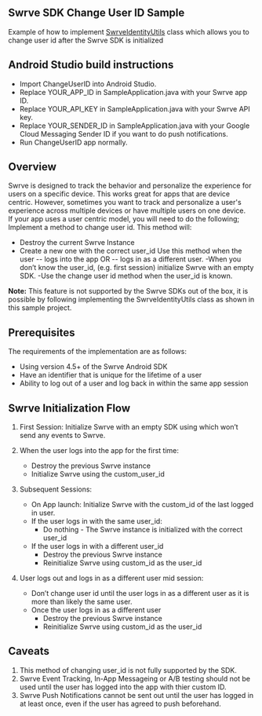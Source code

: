 Swrve SDK Change User ID Sample
-------------------------------
Example of how to implement [SwrveIdentityUtils](src/main/java/com/swrve/sdk/sample/SwrveIdentityUtils.java) class which allows you to change user id after the Swrve SDK is initialized

Android Studio build instructions
---------------------------------
- Import ChangeUserID into Android Studio.
- Replace YOUR_APP_ID in SampleApplication.java with your Swrve app ID.
- Replace YOUR_API_KEY in SampleApplication.java with your Swrve API key.
- Replace YOUR_SENDER_ID in SampleApplication.java with your Google Cloud Messaging Sender ID if you want to do push notifications.
- Run ChangeUserID app normally.

Overview
--------
Swrve is designed to track the behavior and personalize the experience for users on a specific device.  This works great for apps that are device centric.  However, sometimes you want to track and personalize a user's experience across multiple devices or have multiple users on one device.  
If your app uses a user centric model, you will need to do the following;
Implement a method to change user id. 
This method will:
- Destroy the current Swrve Instance 
- Create a new one with the correct user_id
Use this method when the user 
-- logs into the app
OR
-- logs in as a different user.
-When you don’t know the user_id, (e.g. first session) initialize Swrve with an empty SDK. -Use the change user id method when the user_id is known.

**Note:** This feature is not supported by the Swrve SDKs out of the box, it is possible by following implementing the SwrveIdentityUtils class as shown in this sample project.

Prerequisites
-------------
The requirements of the implementation are as follows:
  * Using version 4.5+ of the Swrve Android SDK
  * Have an identifier that is unique for the lifetime of a user
  * Ability to log out of a user and log back in within the same app session

Swrve Initialization Flow
-------------------------
1. First Session: Initialize Swrve with an empty SDK using which won’t send any events to Swrve.

2. When the user logs into the app for the first time: 
   * Destroy the previous Swrve instance
   * Initialize Swrve using the custom_user_id

3. Subsequent Sessions: 
   * On App launch: Initialize Swrve with the custom_id of the last logged in user.
   * If the user logs in with the same user_id:
     * Do nothing - The Swrve instance is initialized with the correct user_id
   * If the user logs in with a different user_id
     * Destroy the previous Swrve instance
     * Reinitialize Swrve using custom_id as the user_id

4. User logs out and logs in as a different user mid session:
   * Don’t change user id until the user logs in as a different user as it is more than likely the same user.
   * Once the user logs in as a different user 
     * Destroy the previous Swrve instance
     * Reinitialize Swrve using custom_id as the user_id

Caveats
-------
1. This method of changing user_id is not fully supported by the SDK.
2. Swrve Event Tracking, In-App Messageing or A/B testing should not be used until the user has logged into the app with thier custom ID.
3. Swrve Push Notifications cannot be sent out until the user has logged in at least once, even if the user has agreed to push beforehand. 